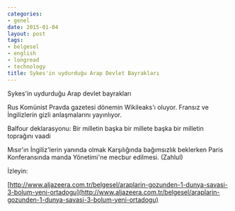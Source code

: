 ```yaml
---
categories:
- genel
date: 2015-01-04
layout: post
tags:
- belgesel
- english
- longread
- technology
title: Sykes'in uydurduğu Arap Devlet Bayrakları
---
```


Sykes'in uydurduğu Arap devlet bayrakları

Rus Komünist Pravda gazetesi dönemin Wikileaks'ı oluyor. Fransız ve İngilizlerin gizli anlaşmalarını yayınlıyor.

Balfour deklarasyonu: Bir milletin başka bir millete başka bir milletin toprağını vaadi

Mısır'ın İngiliz'lerin yanında olmak Karşılığında bağımsızlık beklerken Paris Konferansında manda Yönetimi'ne mecbur edilmesi. (Zahlul)

  
İzleyin:

[http://www.aljazeera.com.tr/belgesel/araplarin-gozunden-1-dunya-savasi-3-bolum-yeni-ortadogu](http://www.aljazeera.com.tr/belgesel/araplarin-gozunden-1-dunya-savasi-3-bolum-yeni-ortadogu)
